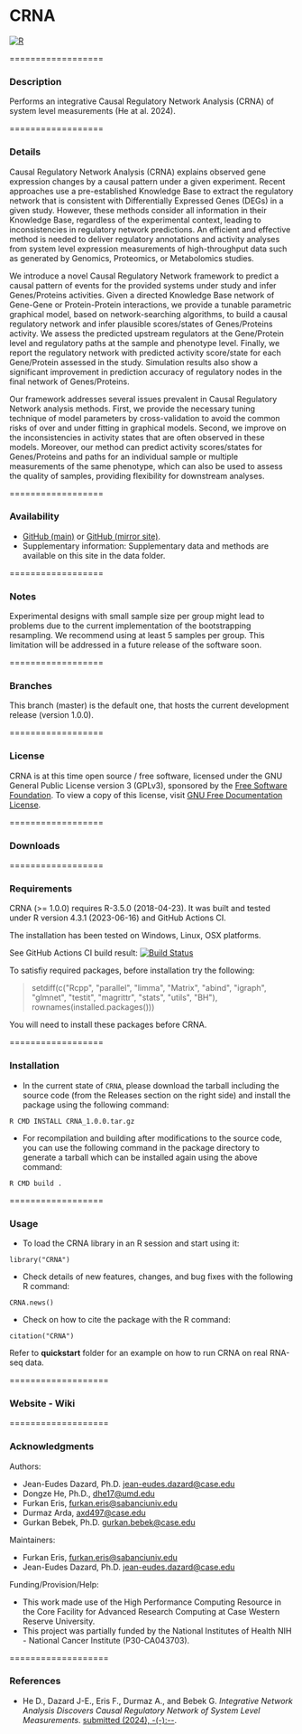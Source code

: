 # CRNA
[![R](https://github.com/bebeklab/CRNA/actions/workflows/r.yml/badge.svg)](https://github.com/bebeklab/CRNA/actions/workflows/r.yml)


==================
### Description

Performs an integrative Causal Regulatory Network Analysis (CRNA) of system level measurements (He at al. 2024).


==================
### Details

Causal Regulatory Network Analysis (CRNA) explains observed gene expression changes by a causal pattern under a given experiment. 
Recent approaches use a pre-established Knowledge Base to extract the regulatory network that is consistent with Differentially 
Expressed Genes (DEGs) in a given study. However, these methods consider all information in their Knowledge Base, regardless of 
the experimental context, leading to inconsistencies in regulatory network predictions. An efficient and effective method is needed 
to deliver regulatory annotations and activity analyses from system level expression measurements of high-throughput data such as 
generated by Genomics, Proteomics, or Metabolomics studies. 

We introduce a novel Causal Regulatory Network framework to predict a causal pattern of events for the provided systems under study 
and infer Genes/Proteins activities. Given a directed Knowledge Base network of Gene-Gene or Protein-Protein interactions, we provide 
a tunable parametric graphical model, based on network-searching algorithms, to build a causal regulatory network and infer plausible 
scores/states of Genes/Proteins activity. We assess the predicted upstream regulators at the Gene/Protein level and regulatory paths 
at the sample and phenotype level. Finally, we report the regulatory network with predicted activity score/state for each Gene/Protein 
assessed in the study. Simulation results also show a significant improvement in prediction accuracy of regulatory nodes in the final 
network of Genes/Proteins. 

Our framework addresses several issues prevalent in Causal Regulatory Network analysis methods. First, we provide the necessary tuning 
technique of model parameters by cross-validation to avoid the common risks of over and under fitting in graphical models. Second, 
we improve on the inconsistencies in activity states that are often observed in these models. Moreover, our method can predict activity 
scores/states for Genes/Proteins and paths for an individual sample or multiple measurements of the same phenotype, which can also be 
used to assess the quality of samples, providing flexibility for downstream analyses.

==================
### Availability

* [GitHub (main)](https://github.com/bebeklab/CRNA) or [GitHub (mirror site)](https://github.com/jedazard/CRNA).
* Supplementary information: Supplementary data and methods are available on this site in the data folder.

==================
### Notes

Experimental designs with small sample size per group might lead to problems due to the current implementation of the bootstrapping resampling. We recommend using at least 5 samples per group. This limitation will be addressed in a future release of the software soon.

==================
### Branches

This branch (master) is the  default one, that hosts the current development release (version 1.0.0).

==================
### License

CRNA is at this time open source / free software, licensed under the GNU General Public License version 3 (GPLv3), 
sponsored by the [Free Software Foundation](https://www.fsf.org/). To view a copy of this license, visit 
[GNU Free Documentation License](https://www.gnu.org/licenses/gpl-3.0.html).

==================
### Downloads


==================
### Requirements

CRNA (>= 1.0.0) requires R-3.5.0 (2018-04-23). It was built and tested under R version 4.3.1 (2023-06-16) and GitHub Actions CI. 

The installation has been tested on Windows, Linux, OSX platforms. 

See GitHub Actions CI build result:
[![Build Status](https://travis-ci.org/jedazard/CRNA.png?branch=master)](https://travis-ci.org/jedazard/CRNA)


To satisfiy required packages, before installation try the following:
> setdiff(c("Rcpp", "parallel", "limma", "Matrix", "abind", "igraph", "glmnet", 
          "testit", "magrittr", "stats", "utils", "BH"), rownames(installed.packages()))

You will need to install these packages before CRNA.

==================
### Installation

* In the current state of `CRNA`, please download the tarball including the source code (from the Releases section on the right side) and install the package using the following command:

```{r}
R CMD INSTALL CRNA_1.0.0.tar.gz
```

* For recompilation and building after modifications to the source code, you can use the following command in the package directory to generate a tarball which can be installed again using the above command:

```{r}
R CMD build .
```


==================
### Usage

* To load the CRNA library in an R session and start using it:

```{r}
library("CRNA")
```

* Check details of new features, changes, and bug fixes with the following R command:

```{r}
CRNA.news()
```

* Check on how to cite the package with the R command:

```{r}
citation("CRNA")
```

Refer to **quickstart** folder for an example on how to run CRNA on real RNA-seq data. 

===================
### Website - Wiki


===================
### Acknowledgments

Authors: 
   + Jean-Eudes Dazard, Ph.D. <jean-eudes.dazard@case.edu>
   + Dongze He, Ph.D., <dhe17@umd.edu>
   + Furkan Eris, <furkan.eris@sabanciuniv.edu>
   + Durmaz Arda, <axd497@case.edu>
   + Gurkan Bebek, Ph.D. <gurkan.bebek@case.edu>

Maintainers: 
   + Furkan Eris, <furkan.eris@sabanciuniv.edu>
   + Jean-Eudes Dazard, Ph.D. <jean-eudes.dazard@case.edu>

Funding/Provision/Help:   
   + This work made use of the High Performance Computing Resource in the Core Facility for Advanced Research Computing at Case Western Reserve University. 
   + This project was partially funded by the National Institutes of Health NIH - National Cancer Institute (P30-CA043703).


===================
### References

   + He D., Dazard J-E., Eris F., Durmaz A., and Bebek G. 
   *Integrative Network Analysis Discovers Causal Regulatory Network of System Level Measurements*. 
   [submitted (2024), -(-):--]().

